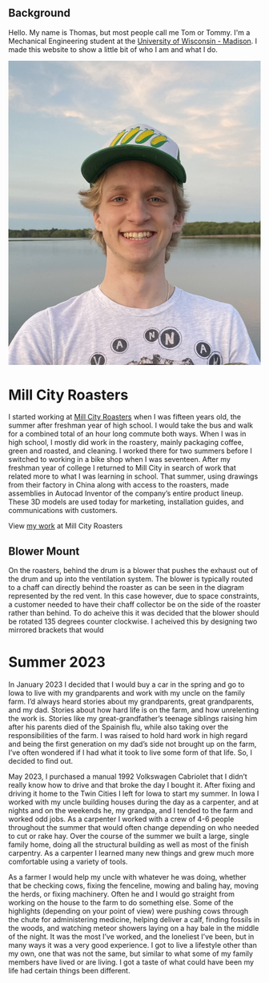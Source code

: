 ## Background

Hello. My name is Thomas, but most people call me Tom or Tommy. I'm a Mechanical Engineering student at the <a href="https://engineering.wisc.edu/" target="_blank">University of Wisconsin - Madison</a>. I made this website to show a little bit of who I am and what I do.

![Tommy Davis](/images/tomhat.jpeg)

# Mill City Roasters

I started working at <a href="https://millcityroasters.com/" target="_blank">Mill City Roasters</a> when I was fifteen years old, the summer after freshman year of high school. I would take the bus and walk for a combined total of an hour long commute both ways. When I was in high school, I mostly did work in the roastery, mainly packaging coffee, green and roasted, and cleaning. I worked there for two summers before I switched to working in a bike shop when I was seventeen. After my freshman year of college I returned to Mill City in search of work that related more to what I was learning in school. That summer, using drawings from their factory in China along with access to the roasters, made assemblies in Autocad Inventor of the company’s entire product lineup. These 3D models are used today for marketing, installation guides, and communications with customers.

View [my work](/mcr) at Mill City Roasters

## Blower Mount

On the roasters, behind the drum is a blower that pushes the exhaust out of the drum and up into the ventilation system. The blower is typically routed to a chaff can directly behind the roaster as can be seen in the diagram represented by the red vent. In this case however, due to space constraints, a customer needed to have their chaff collector be on the side of the roaster rather than behind. To do acheive this it was decided that the blower should be rotated 135 degrees counter clockwise. I acheived this by designing two mirrored brackets that would

# Summer 2023

In January 2023 I decided that I would buy a car in the spring and go to Iowa to live with my grandparents and work with my uncle on the family farm. I’d always heard stories about my grandparents, great grandparents, and my dad. Stories about how hard life is on the farm, and how unrelenting the work is. Stories like my great-grandfather’s teenage siblings raising him after his parents died of the Spainish flu, while also taking over the responsibilities of the farm. I was raised to hold hard work in high regard and being the first generation on my dad’s side not brought up on the farm, I’ve often wondered if I had what it took to live some form of that life. So, I decided to find out.

May 2023, I purchased a manual 1992 Volkswagen Cabriolet that I didn’t really know how to drive and that broke the day I bought it. After fixing and driving it home to the Twin Cities I left for Iowa to start my summer. In Iowa I worked with my uncle building houses during the day as a carpenter, and at nights and on the weekends he, my grandpa, and I tended to the farm and worked odd jobs. As a carpenter I worked with a crew of 4-6 people throughout the summer that would often change depending on who needed to cut or rake hay. Over the course of the summer we built a large, single family home, doing all the structural building as well as most of the finish carpentry. As a carpenter I learned many new things and grew much more comfortable using a variety of tools.

As a farmer I would help my uncle with whatever he was doing, whether that be checking cows, fixing the fenceline, mowing and baling hay, moving the herds, or fixing machinery. Often he and I would go straight from working on the house to the farm to do something else. Some of the highlights (depending on your point of view) were pushing cows through the chute for administering medicine, helping deliver a calf, finding fossils in the woods, and watching meteor showers laying on a hay bale in the middle of the night. It was the most I’ve worked, and the loneliest I’ve been, but in many ways it was a very good experience. I got to live a lifestyle other than my own, one that was not the same, but similar to what some of my family members have lived or are living. I got a taste of what could have been my life had certain things been different.
